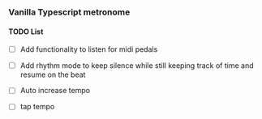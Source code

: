 ### Vanilla Typescript metronome


#### TODO List



- [ ]  Add functionality to listen for midi pedals
- [ ]  Add rhythm mode to keep silence while still keeping track of time and resume on the beat

- [ ]  Auto increase tempo
- [ ]  tap tempo